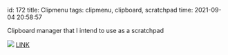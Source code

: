 id: 172
title: Clipmenu
tags: clipmenu, clipboard, scratchpad
time: 2021-09-04 20:58:57

Clipboard manager that I intend to use as a scratchpad

![](http://localhost/bkmks_fotos/pics/26)
[LINK](https://github.com/cdown/clipmenu)